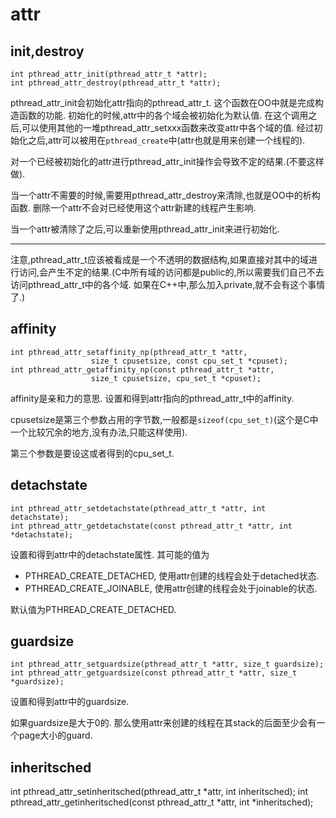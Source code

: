 # attr

## init,destroy

    int pthread_attr_init(pthread_attr_t *attr);
    int pthread_attr_destroy(pthread_attr_t *attr);

pthread_attr_init会初始化attr指向的pthread_attr_t. 这个函数在OO中就是完成构造函数的功能. 初始化的时候,attr中的各个域会被初始化为默认值. 在这个调用之后,可以使用其他的一堆pthread_attr_setxxx函数来改变attr中各个域的值. 经过初始化之后,attr可以被用在`pthread_create`中(attr也就是用来创建一个线程的).

对一个已经被初始化的attr进行pthread_attr_init操作会导致不定的结果.(不要这样做).

当一个attr不需要的时候,需要用pthread_attr_destroy来清除,也就是OO中的析构函数. 删除一个attr不会对已经使用这个attr新建的线程产生影响.

当一个attr被清除了之后,可以重新使用pthread_attr_init来进行初始化.

---
注意,pthread_attr_t应该被看成是一个不透明的数据结构,如果直接对其中的域进行访问,会产生不定的结果.(C中所有域的访问都是public的,所以需要我们自己不去访问pthread_attr_t中的各个域. 如果在C++中,那么加入private,就不会有这个事情了.)


## affinity

    int pthread_attr_setaffinity_np(pthread_attr_t *attr,
                      size_t cpusetsize, const cpu_set_t *cpuset);
    int pthread_attr_getaffinity_np(const pthread_attr_t *attr,
                      size_t cpusetsize, cpu_set_t *cpuset);

affinity是亲和力的意思. 设置和得到attr指向的pthread_attr_t中的affinity.

cpusetsize是第三个参数占用的字节数,一般都是`sizeof(cpu_set_t)`(这个是C中一个比较冗余的地方,没有办法,只能这样使用).

第三个参数是要设这或者得到的cpu_set_t.

## detachstate

    int pthread_attr_setdetachstate(pthread_attr_t *attr, int detachstate);
    int pthread_attr_getdetachstate(const pthread_attr_t *attr, int *detachstate);

设置和得到attr中的detachstate属性. 其可能的值为

* PTHREAD_CREATE_DETACHED, 使用attr创建的线程会处于detached状态.
* PTHREAD_CREATE_JOINABLE, 使用attr创建的线程会处于joinable的状态.

默认值为PTHREAD_CREATE_DETACHED.

## guardsize

    int pthread_attr_setguardsize(pthread_attr_t *attr, size_t guardsize);
    int pthread_attr_getguardsize(const pthread_attr_t *attr, size_t *guardsize);
设置和得到attr中的guardsize.

如果guardsize是大于0的. 那么使用attr来创建的线程在其stack的后面至少会有一个page大小的guard.

## inheritsched

int pthread_attr_setinheritsched(pthread_attr_t *attr,
                                int inheritsched);
int pthread_attr_getinheritsched(const pthread_attr_t *attr,
                                int *inheritsched);
